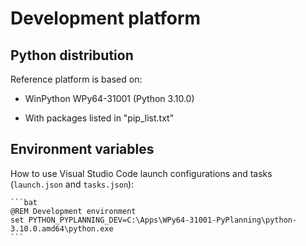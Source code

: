 Development platform
====================

Python distribution
-------------------

Reference platform is based on:

* WinPython WPy64-31001 (Python 3.10.0)

* With packages listed in "pip_list.txt"

Environment variables
---------------------

How to use Visual Studio Code launch configurations and tasks (`launch.json`
and `tasks.json`):

    ```bat
    @REM Development environment
    set PYTHON_PYPLANNING_DEV=C:\Apps\WPy64-31001-PyPlanning\python-3.10.0.amd64\python.exe
    ```
